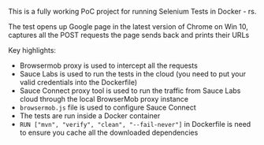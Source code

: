 This is a fully working PoC project for running Selenium Tests in Docker - rs.

The test opens up Google page in the latest version of Chrome on Win 10, captures all the POST requests the page sends back and prints their URLs


Key highlights:

- Browsermob proxy is used to intercept all the requests
- Sauce Labs is used to run the tests in the cloud (you need to put your valid credentials into the Dockerfile)
- Sauce Connect proxy tool is used to run the traffic from Sauce Labs cloud through the local BrowserMob proxy instance
- `browsermob.js` file is used to configure Sauce Connect
- The tests are run inside a Docker container
- `RUN ["mvn", "verify", "clean", "--fail-never"]` in Dockerfile is need to ensure you cache all the downloaded dependencies